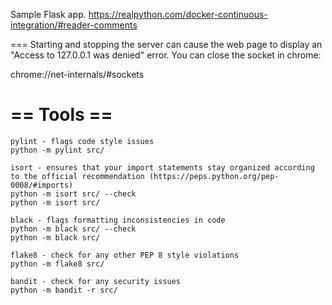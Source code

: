 Sample Flask app.
https://realpython.com/docker-continuous-integration/#reader-comments

===
Starting and stopping the server can cause the web page to display an "Access to 127.0.0.1 was denied" error. You can close the socket in chrome:

chrome://net-internals/#sockets

# == Tools ==
```
pylint - flags code style issues
python -m pylint src/
```

```
isort - ensures that your import statements stay organized according to the official recommendation (https://peps.python.org/pep-0008/#imports)
python -m isort src/ --check
python -m isort src/
```

```
black - flags formatting inconsistencies in code
python -m black src/ --check
python -m black src/
```

```
flake8 - check for any other PEP 8 style violations
python -m flake8 src/
```

```
bandit - check for any security issues
python -m bandit -r src/
```